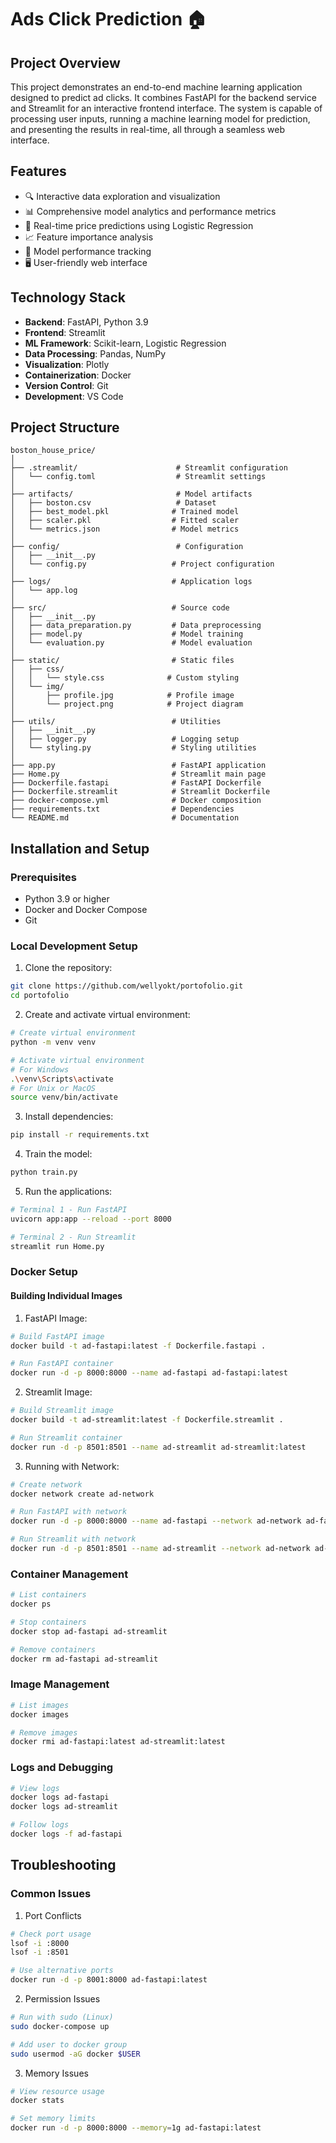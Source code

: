 # Ads Click Prediction 🏠

## Project Overview

This project demonstrates an end-to-end machine learning application designed to predict ad clicks. It combines FastAPI for the backend service and Streamlit for an interactive frontend interface. The system is capable of processing user inputs, running a machine learning model for prediction, and presenting the results in real-time, all through a seamless web interface.


## Features
- 🔍 Interactive data exploration and visualization
- 📊 Comprehensive model analytics and performance metrics
- 🤖 Real-time price predictions using Logistic Regression
- 📈 Feature importance analysis
- 🎯 Model performance tracking
- 🖥️ User-friendly web interface

## Technology Stack
- **Backend**: FastAPI, Python 3.9
- **Frontend**: Streamlit
- **ML Framework**: Scikit-learn, Logistic Regression
- **Data Processing**: Pandas, NumPy
- **Visualization**: Plotly
- **Containerization**: Docker
- **Version Control**: Git
- **Development**: VS Code

## Project Structure
```plaintext
boston_house_price/
│
├── .streamlit/                      # Streamlit configuration
│   └── config.toml                  # Streamlit settings
│
├── artifacts/                       # Model artifacts
│   ├── boston.csv                   # Dataset
│   ├── best_model.pkl              # Trained model
│   ├── scaler.pkl                  # Fitted scaler
│   └── metrics.json                # Model metrics
│
├── config/                          # Configuration
│   ├── __init__.py
│   └── config.py                   # Project configuration
│
├── logs/                           # Application logs
│   └── app.log
│
├── src/                            # Source code
│   ├── __init__.py
│   ├── data_preparation.py         # Data preprocessing
│   ├── model.py                    # Model training
│   └── evaluation.py               # Model evaluation
│
├── static/                         # Static files
│   ├── css/
│   │   └── style.css              # Custom styling
│   └── img/
│       ├── profile.jpg            # Profile image
│       └── project.png            # Project diagram
│
├── utils/                          # Utilities
│   ├── __init__.py
│   ├── logger.py                   # Logging setup
│   └── styling.py                  # Styling utilities
│
├── app.py                          # FastAPI application
├── Home.py                         # Streamlit main page
├── Dockerfile.fastapi              # FastAPI Dockerfile
├── Dockerfile.streamlit            # Streamlit Dockerfile
├── docker-compose.yml              # Docker composition
├── requirements.txt                # Dependencies
└── README.md                       # Documentation
```

## Installation and Setup

### Prerequisites
- Python 3.9 or higher
- Docker and Docker Compose
- Git

### Local Development Setup

1. Clone the repository:
```bash
git clone https://github.com/wellyokt/portofolio.git
cd portofolio
```

2. Create and activate virtual environment:
```bash
# Create virtual environment
python -m venv venv

# Activate virtual environment
# For Windows
.\venv\Scripts\activate
# For Unix or MacOS
source venv/bin/activate
```

3. Install dependencies:
```bash
pip install -r requirements.txt
```

4. Train the model:
```bash
python train.py
```

5. Run the applications:
```bash
# Terminal 1 - Run FastAPI
uvicorn app:app --reload --port 8000

# Terminal 2 - Run Streamlit
streamlit run Home.py
```

### Docker Setup

#### Building Individual Images

1. FastAPI Image:
```bash
# Build FastAPI image
docker build -t ad-fastapi:latest -f Dockerfile.fastapi .

# Run FastAPI container
docker run -d -p 8000:8000 --name ad-fastapi ad-fastapi:latest
```

2. Streamlit Image:
```bash
# Build Streamlit image
docker build -t ad-streamlit:latest -f Dockerfile.streamlit .

# Run Streamlit container
docker run -d -p 8501:8501 --name ad-streamlit ad-streamlit:latest
```

3. Running with Network:
```bash
# Create network
docker network create ad-network

# Run FastAPI with network
docker run -d -p 8000:8000 --name ad-fastapi --network ad-network ad-fastapi:latest

# Run Streamlit with network
docker run -d -p 8501:8501 --name ad-streamlit --network ad-network ad-streamlit:latest
```

### Container Management
```bash
# List containers
docker ps

# Stop containers
docker stop ad-fastapi ad-streamlit

# Remove containers
docker rm ad-fastapi ad-streamlit
```

### Image Management
```bash
# List images
docker images

# Remove images
docker rmi ad-fastapi:latest ad-streamlit:latest
```

### Logs and Debugging
```bash
# View logs
docker logs ad-fastapi
docker logs ad-streamlit

# Follow logs
docker logs -f ad-fastapi
```

## Troubleshooting

### Common Issues

1. Port Conflicts
```bash
# Check port usage
lsof -i :8000
lsof -i :8501

# Use alternative ports
docker run -d -p 8001:8000 ad-fastapi:latest
```

2. Permission Issues
```bash
# Run with sudo (Linux)
sudo docker-compose up

# Add user to docker group
sudo usermod -aG docker $USER
```

3. Memory Issues
```bash
# View resource usage
docker stats

# Set memory limits
docker run -d -p 8000:8000 --memory=1g ad-fastapi:latest
```
